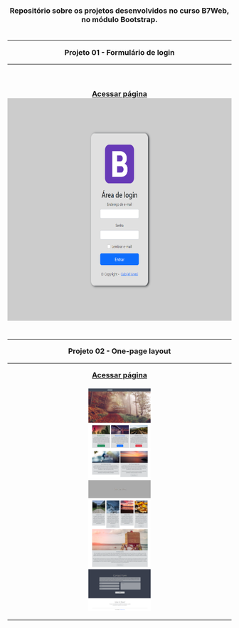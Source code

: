 <h3 align="center" dir="auto">Repositório sobre os projetos desenvolvidos no curso B7Web, no módulo Bootstrap.
<br></br>
<hr>
Projeto 01 - Formulário de login
<hr>
<br></br>
<a href="https://gabriel-anesi.github.io/_Bootstrap/01%20-%20Formulario%20de%20login">Acessar página</a>
<img src="https://github.com/gabriel-anesi/_Bootstrap/blob/master/01%20-%20Formulario%20de%20login/images/imagem%20site.png" height="500px">
<br></br>
<hr>
Projeto 02 - One-page layout
<hr>
<a href="https://gabriel-anesi.github.io/_Bootstrap/02%20-%20One-page%20layout">Acessar página</a>
<br></br>
<img src="https://github.com/gabriel-anesi/_Bootstrap/blob/master/02%20-%20One-page%20layout/assets/images/imagem%20site.png" height="500px">
<hr>
